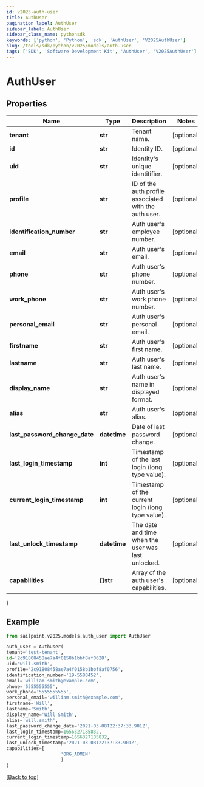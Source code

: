 ```yaml
---
id: v2025-auth-user
title: AuthUser
pagination_label: AuthUser
sidebar_label: AuthUser
sidebar_class_name: pythonsdk
keywords: ['python', 'Python', 'sdk', 'AuthUser', 'V2025AuthUser']
slug: /tools/sdk/python/v2025/models/auth-user
tags: ['SDK', 'Software Development Kit', 'AuthUser', 'V2025AuthUser']
---
```


# AuthUser

## Properties

| Name | Type | Description | Notes |
| --- | --- | --- | --- |
| **tenant** | **str** | Tenant name. | [optional] |
| **id** | **str** | Identity ID. | [optional] |
| **uid** | **str** | Identity's unique identitifier. | [optional] |
| **profile** | **str** | ID of the auth profile associated with the auth user. | [optional] |
| **identification_number** | **str** | Auth user's employee number. | [optional] |
| **email** | **str** | Auth user's email. | [optional] |
| **phone** | **str** | Auth user's phone number. | [optional] |
| **work_phone** | **str** | Auth user's work phone number. | [optional] |
| **personal_email** | **str** | Auth user's personal email. | [optional] |
| **firstname** | **str** | Auth user's first name. | [optional] |
| **lastname** | **str** | Auth user's last name. | [optional] |
| **display_name** | **str** | Auth user's name in displayed format. | [optional] |
| **alias** | **str** | Auth user's alias. | [optional] |
| **last_password_change_date** | **datetime** | Date of last password change. | [optional] |
| **last_login_timestamp** | **int** | Timestamp of the last login (long type value). | [optional] |
| **current_login_timestamp** | **int** | Timestamp of the current login (long type value). | [optional] |
| **last_unlock_timestamp** | **datetime** | The date and time when the user was last unlocked. | [optional] |
| **capabilities** | **[]str** | Array of the auth user's capabilities. | [optional] |

}

## Example

```python
from sailpoint.v2025.models.auth_user import AuthUser

auth_user = AuthUser(
tenant='test-tenant',
id='2c91808458ae7a4f0158b1bbf8af0628',
uid='will.smith',
profile='2c91808458ae7a4f0158b1bbf8af0756',
identification_number='19-5588452',
email='william.smith@example.com',
phone='5555555555',
work_phone='5555555555',
personal_email='william.smith@example.com',
firstname='Will',
lastname='Smith',
display_name='Will Smith',
alias='will.smith',
last_password_change_date='2021-03-08T22:37:33.901Z',
last_login_timestamp=1656327185832,
current_login_timestamp=1656327185832,
last_unlock_timestamp='2021-03-08T22:37:33.901Z',
capabilities=[
                    'ORG_ADMIN'
                    ]
)

```

[[Back to top]](#)
